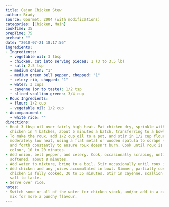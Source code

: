 ```yaml
---
title: Cajun Chicken Stew
author: Brady
source: Gourmet, 2004 (with modifications)
categories: [Chicken, Main]
cookTime: 35
prepTime: 75
preheat: ""
date: "2010-07-21 18:17:56"
ingredients:
- Ingredients:
  - vegetable oil: 3 tbsp
  - chicken, cut into serving pieces: 1 (3 to 3.5 lb)
  - salt: 2.5 tsp
  - medium onion: "1"
  - medium green bell pepper, chopped: "1"
  - celery rib, chopped: "1"
  - water: 3 cups
  - cayenne (or to taste): 1/2 tsp
  - sliced scallion greens: 3/4 cup
- Roux Ingredients:
  - flour: 1/2 cup
  - vegetable oil: 1/2 cup
- Accompaniment:
  - white rice: ""
directions:
- Heat 3 tbsp oil over fairly high heat. Pat chicken dry, sprinkle with salt. Brown
  chicken in 4 batches, about 5 minutes a batch, transferring to a bowl when done.
- To make the roux, add 1/2 cup oil to a pot, and stir in 1/2 cup flour. Cook over
  moderately low heat, using a flat metal or wooden spatula to scrape (not stir) back
  and forth constantly to ensure roux doesn't burn. Cook until roux is a milk chocolate
  colour, 10 to 20 minutes.
- Add onion, bell pepper, and celery. Cook, occasionally scraping, until onion is
  softened, about 8 minutes.
- Add water to mixture, bring to a boil. Stir occasionally until roux is incorporated.
- Add chicken and any juices accumulated in bowl. Simmer, partially covered, until
  chicken is fully cooked, 30 to 35 minutes. Stir in cayenne, scallion greens, and
  salt to taste.
- Serve over rice.
notes:
- Switch some or all of the water for chicken stock, and/or add in a cajun seasoning
  mix for more a punchy flavour.
---
```


